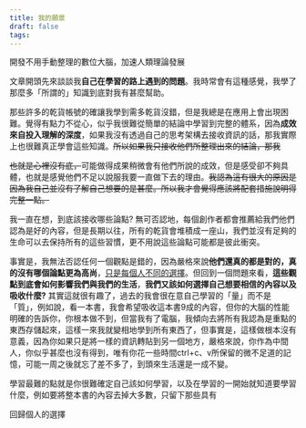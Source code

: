 ```yaml
---
title: 我的願景
draft: false
tags:
---
```


開發不用手動整理的數位大腦，加速人類理論發展

文章開頭先來談談我**自己在學習的路上遇到的問題**。我時常會有這種感覺，我學了那麼多「所謂的」知識到底對我有甚麼幫助。

那些許多的乾貨帳號的確讓我學到需多乾貨沒錯，但是我總是在應用上會出現困難。覺得有點力不從心，似乎我很難從簡單的結論中學習到完整的體系，因為**成效來自投入理解的深度**，如果我沒有透過自己的思考架構去接收資訊的話，那我實際上也很難真正學會這些知識。~~所以如果我只接收他們所整理出來的結論，那我~~

~~也就是心裡沒有底，~~可能做得成果稍微會有他們所說的成效，但是感受卻不夠具體，也就是感覺他們不足以說服我要一直做下去的理由。~~我認為這有很大的原因是因為我自己並沒有了解自己想要的是甚麼。所以我才會覺得應該將配套措施說明得完整一點。~~

我一直在想，到底該接收哪些論點? 無可否認地，每個創作者都會推薦給我們他們認為是好的內容，但是長期以往，所有的乾貨會堆積成一座山，我們並沒有足夠的生命可以去保持所有的這些習慣，更不用說這些論點可能都是彼此衝突。

事實是，我無法否認任何一個觀點是錯的，因為嚴格來說**他們還真的都是對的，真的沒有哪個論點更為高尚**，[只是每個人不同的選擇](https://app.heptabase.com/1073eaff-d09e-4b1b-a27a-29250ff26aa9/card/d8faf912-2690-4ccf-af1e-9697f2ba0f9b)。但回到一個問題來看，**這些觀點到底會如何影響我們與我們的生活**，**我們又該如何選擇自己想要相信的內容以及吸收什麼?** 其實這就很有趣了，過去的我會很在意自己學習的「量」而不是「質」，例如說，看一本書，我會希望吸收這本書9成的內容，但你的大腦的性能明確的告訴你，你根本做不到，但當我有了電腦，我傾向去將所有我認為是重點的東西存儲起來，這樣一來我就變相地學到所有東西了，但事實是，這樣做根本沒有意義，因為你如果只是將一樣的資訊轉貼到另一個地方，嚴格來說，你作為中間人，你似乎甚麼也沒有得到，唯有你花一些時間ctrl+c、v所保留的微不足道的記憶，可能一周之後就忘了差不多了，到頭來生活還是一成不變。

學習最難的點就是你很難確定自己該如何學習，以及在學習的一開始就知道要學習什麼，例如要將整本書的內容去掉大多數，只留下那些具有

回歸個人的選擇

